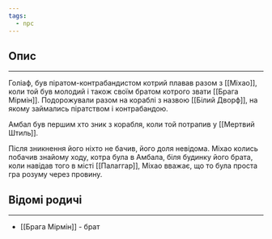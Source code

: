 ```yaml
---
tags:
  - npc
---
```

## Опис
---
Голіаф, був піратом-контрабандистом котрий плавав разом з [[Міхао]], коли той був молодий і також своїм братом котрого звати [[Брага Мірмін]]. Подорожували разом на кораблі з назвою [[Білий Дворф]], на якому займались піратством і контрабандою.  

Амбал був першим хто зник з корабля, коли той потрапив у [[Мертвий Штиль]].  

Після зникнення його ніхто не бачив, його доля невідома. Міхао колись побачив знайому ходу, котра була в Амбала, біля будинку його брата, коли навідав того в місті [[Палаггар]], Міхао вважає, що то була проста гра розуму через провину.  

## Відомі родичі
---
- [[Брага Мірмін]] - брат 